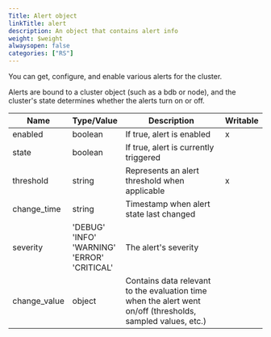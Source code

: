 ```yaml
---
Title: Alert object
linkTitle: alert
description: An object that contains alert info
weight: $weight
alwaysopen: false
categories: ["RS"]
---
```


You can get, configure, and enable various alerts for the cluster.

Alerts are bound to a cluster object (such as a bdb or node), and the cluster's state determines whether the alerts turn on or off.

  Name  | Type/Value | Description | Writable
|-------|------------|-------------|----------|
| enabled       | boolean | If true, alert is enabled | x |
| state         | boolean | If true, alert is currently triggered | |               
| threshold     | string  | Represents an alert threshold when applicable | x |
| change_time   | string  | Timestamp when alert state last changed | |
| severity      | 'DEBUG'<br />'INFO'<br />'WARNING'<br />'ERROR'<br />'CRITICAL' | The alert's severity | |
| change_value  | object | Contains data relevant to the evaluation time when the alert went on/off (thresholds, sampled values, etc.) | |  
